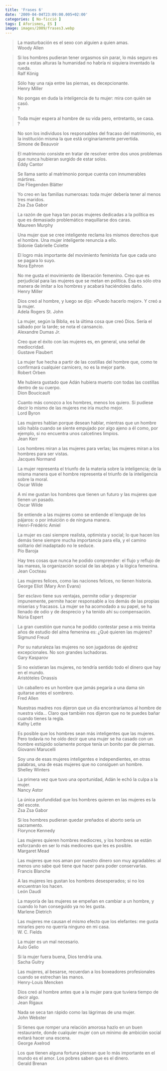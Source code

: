 ```yaml
---
title: 'Frases 6'
date: '2009-04-04T23:09:00.005+02:00'
categories: [ No-ficció ]
tags: [ Aforismes, ES ]
image: images/2009/frases3.webp
---
```


> La masturbación es el sexo con alguien a quien amas.
<br/>Woody Allen

> Si los hombres pudieran tener orgasmos sin parar, lo más seguro es que a estas alturas la humanidad no habría ni siquiera inventado la rueda.
<br/>Ralf König

> Sólo hay una raja entre las piernas, es decepcionante.
<br/>Henry Miller

> No pongas en duda la inteligencia de tu mujer: mira con quién se casó.
<br/>?

> Toda mujer espera al hombre de su vida pero, entretanto, se casa.
<br/>?

> No son los individuos los responsables del fracaso del matrimonio, es la institución misma la que está originariamente pervertida.
<br/>Simone de Beauvoir

> El matrimonio consiste en tratar de resolver entre dos unos problemas que nunca hubieran surgido de estar solos.
<br/>Eddy Cantor

> Se llama santo al matrimonio porque cuenta con innumerables mártires.
<br/>Die Fliegenden Blätter

> Yo creo en las familias numerosas: toda mujer debería tener al menos tres maridos.
<br/>Zsa Zsa Gabor

> La razón de que haya tan pocas mujeres dedicadas a la política es que es demasiado problemático maquillarse dos caras.
<br/>Maureen Murphy

> Una mujer que se cree inteligente reclama los mismos derechos que el hombre. Una mujer inteligente renuncia a ello.
<br/>Sidonie Gabrielle Colette

> El logro más importante del movimiento feminista fue que cada uno se pagara lo suyo.
<br/>Nora Ephron

> No me gusta el movimiento de liberación femenino. Creo que es perjudicial para las mujeres que se metan en política. Ésa es sólo otra manera de imitar a los hombres y acabará haciéndoles daño.
<br/>Henry Miller

> Dios creó al hombre, y luego se dijo: «Puedo hacerlo mejor». Y creó a la mujer.
<br/>Adela Rogers St. John

> La mujer, según la Biblia, es la última cosa que creó Dios. Sería el sábado por la tarde; se nota el cansancio.
<br/>Alexandre Dumas Jr.

> Creo que el éxito con las mujeres es, en general, una señal de mediocridad.
<br/>Gustave Flaubert

> La mujer fue hecha a partir de las costillas del hombre que, como te confirmará cualquier carnicero, no es la mejor parte.
<br/>Robert Orben

> Me hubiera gustado que Adán hubiera muerto con todas las costillas dentro de su cuerpo.
<br/>Dion Boucicault

> Cuanto más conozco a los hombres, menos los quiero. Si pudiese decir lo mismo de las mujeres me iría mucho mejor.
<br/>Lord Byron

> Las mujeres hablan porque desean hablar, mientras que un hombre sólo habla cuando se siente empujado por algo ajeno a él como, por ejemplo, si no encuentra unos calcetines limpios.
<br/>Jean Kerr

> Los hombres miran a las mujeres para verlas; las mujeres miran a los hombres para ser vistas.
<br/>Jacques Normand

> La mujer representa el triunfo de la materia sobre la inteligencia; de la misma manera que el hombre representa el triunfo de la inteligencia sobre la moral.
<br/>Oscar Wilde

> A mí me gustan los hombres que tienen un futuro y las mujeres que tienen un pasado.
<br/>Oscar Wilde

> Se entiende a las mujeres como se entiende el lenguaje de los pájaros: o por intuición o de ninguna manera.
<br/>Henri-Frédéric Amiel

> La mujer es casi siempre realista, optimista y social; lo que hacen los demás tiene siempre mucha importancia para ella, y el camino solitario del inadaptado no le seduce.
<br/>Pío Baroja

> Hay tres cosas que nunca he podido comprender: el flujo y reflujo de las mareas, la organización social de las abejas y la lógica femenina.
<br/>Jean Cocteau

> Las mujeres felices, como las naciones felices, no tienen historia.
<br/>George Eliot (Mary Ann Evans)

> Ser esclavo tiene sus ventajas, permite odiar y despreciar impunemente, permite hacer responsable a los demás de las propias miserias y fracasos. La mujer se ha acomodado a su papel, se ha llenado de odio y de desprecio y ha tenido ahí su compensación.
<br/>Núria Espert

> La gran cuestión que nunca he podido contestar pese a mis treinta años de estudio del alma femenina es: ¿Qué quieren las mujeres?
<br/>Sigmund Freud

> Por su naturaleza las mujeres no son jugadoras de ajedrez excepcionales. No son grandes luchadoras.
<br/>Gary Kasparov

> Si no existieran las mujeres, no tendría sentido todo el dinero que hay en el mundo.
<br/>Aristóteles Onassis

> Un caballero es un hombre que jamás pegaría a una dama sin quitarse antes el sombrero.
<br/>Fred Allen

> Nuestras madres nos dijeron que un día encontraríamos al hombre de nuestra vida... Claro que también nos dijeron que no te puedes bañar cuando tienes la regla.
<br/>Kathy Lette

> Es posible que los hombres sean más inteligentes que las mujeres. Pero todavía no he oído decir que una mujer se ha casado con un hombre estúpido solamente porque tenía un bonito par de piernas.
<br/>Giovanni Marucelli

> Soy una de esas mujeres inteligentes e independientes, en otras palabras, una de esas mujeres que no consiguen un hombre.
<br/>Shelley Winters

> La primera vez que tuvo una oportunidad, Adán le echó la culpa a la mujer.
<br/>Nancy Astor

> La única profundidad que los hombres quieren en las mujeres es la del escote.
<br/>Zsa Zsa Gabor

> Si los hombres pudieran quedar preñados el aborto sería un sacramento.
<br/>Florynce Kennedy

> Las mujeres quieren hombres mediocres, y los hombres se están esforzando en ser lo más mediocres que les es posible.
<br/>Margaret Mead

> Las mujeres que nos aman por nuestro dinero son muy agradables: al menos uno sabe qué tiene que hacer para poder conservarlas.
<br/>Francis Blanche

> A las mujeres les gustan los hombres desesperados; si no los encuentran los hacen.
<br/>León Daudí

> La mayoría de las mujeres se empeñan en cambiar a un hombre, y cuando lo han conseguido ya no les gusta.
<br/>Marlene Dietrich

> Las mujeres me causan el mismo efecto que los elefantes: me gusta mirarles pero no querría ninguno en mi casa.
<br/>W. C. Fields

> La mujer es un mal necesario.
<br/>Aulo Gelio

> Si la mujer fuera buena, Dios tendría una.
<br/>Sacha Guitry

> Las mujeres, al besarse, recuerdan a los boxeadores profesionales cuando se estrechan las manos.
<br/>Henry-Louis Mencken

> Dios creó al hombre antes que a la mujer para que tuviera tiempo de decir algo.
<br/>Jean Rigaux

> Nada se seca tan rápido como las lágrimas de una mujer.
<br/>John Webster

> Si tienes que romper una relación amorosa hazlo en un buen restaurante, donde cualquier mujer con un mínimo de ambición social evitará hacer una escena.
<br/>George Axelrod

> Los que tienen alguna fortuna piensan que lo más importante en el mundo es el amor. Los pobres saben que es el dinero.
<br/>Gerald Brenan
